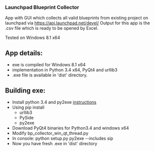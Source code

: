 ### Launchpad Blueprint Collector

App with GUI which collects all valid blueprints from existing project on launchpad via https://api.launchpad.net/devel/
Output for this app is the .csv file which is ready to be opened by Excel.

Tested on Windows 8.1 x64

## App details:
 - exe is compiled for Windows 8.1 x64
 - implementation in Python 3.4 x64, PyQt4 and urllib3
 - .exe file is available in 'dist' directory.
 
 
## Building exe:
 - Install python 3.4 and py2exe  [instructions](http://www.anthonydebarros.com/2014/02/16/setting-up-python-in-windows-8-1/)
 - Using pip install
	- urllib3
	- PySide
	- py2exe
 - Download PyQt4 binaries for Python3.4 and windows x64
 - Modify bp_collector_win_qt_thread.py
 - In console:  python setup.py py2exe --includes sip
 - Now you have fresh .exe in 'dist' directory

 
 
 
 